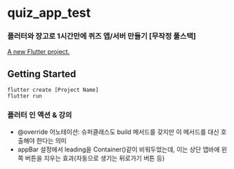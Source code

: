 # quiz_app_test

### 플러터와 장고로 1시간만에 퀴즈 앱/서버 만들기 [무작정 풀스택]
[A new Flutter project.](https://www.inflearn.com/course/%ED%94%8C%EB%9F%AC%ED%84%B0-%EC%9E%A5%EA%B3%A0-%ED%80%B4%EC%A6%88%EC%95%B1-%EC%84%9C%EB%B2%84-%ED%92%80%EC%8A%A4%ED%83%9D/dashboard)


## Getting Started

```
flutter create [Project Name]
flutter run
```

### 플러터 인 액션 & 강의
  - @override 어노테이션: 슈퍼클래스도 build 메서드를 갖지만 이 메서드를 대신 호출해야 한다는 의미
  - appBar 설정에서 leading을 Container()같이 비워두었는데, 이는 상단 앱바에 왼쪽 버튼을 지우는 효과(자동으로 생기는 뒤로가기 버튼 등)
